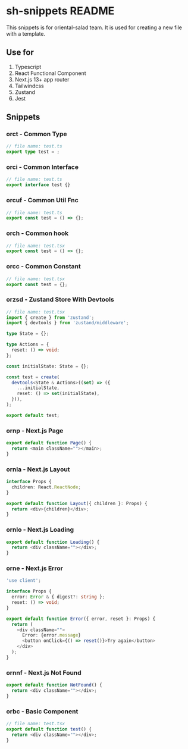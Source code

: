 # sh-snippets README

This snippets is for oriental-salad team. It is used for creating a new file with a template.

## Use for

1. Typescript
2. React Functional Component
3. Next.js 13+ app router
4. Tailwindcss
5. Zustand
6. Jest

## Snippets

### orct - Common Type

```typescript
// file name: test.ts
export type test = ;
```

### orci - Common Interface

```typescript
// file name: test.ts
export interface test {}
```

### orcuf - Common Util Fnc

```typescript
// file name: test.ts
export const test = () => {};
```

### orch - Common hook

```typescript
// file name: test.tsx
export const test = () => {};
```

### orcc - Common Constant

```typescript
// file name: test.tsx
export const test = {};
```

### orzsd - Zustand Store With Devtools

```typescript
// file name: test.tsx
import { create } from 'zustand';
import { devtools } from 'zustand/middleware';

type State = {};

type Actions = {
  reset: () => void;
};

const initialState: State = {};

const test = create(
  devtools<State & Actions>((set) => ({
    ...initialState,
    reset: () => set(initialState),
  })),
);

export default test;
```

### ornp - Next.js Page

```typescript
export default function Page() {
  return <main className=""></main>;
}
```

### ornla - Next.js Layout

```typescript
interface Props {
  children: React.ReactNode;
}

export default function Layout({ children }: Props) {
  return <div>{children}</div>;
}
```

### ornlo - Next.js Loading

```typescript
export default function Loading() {
  return <div className=""></div>;
}
```

### orne - Next.js Error

```typescript
'use client';

interface Props {
  error: Error & { digest?: string };
  reset: () => void;
}

export default function Error({ error, reset }: Props) {
  return (
    <div className="">
      Error: {error.message}
      <button onClick={() => reset()}>Try again</button>
    </div>
  );
}
```

### ornnf - Next.js Not Found

```typescript
export default function NotFound() {
  return <div className=""></div>;
}
```

### orbc - Basic Component

```typescript
// file name: test.tsx
export default function test() {
  return <div className=""></div>;
}
```
